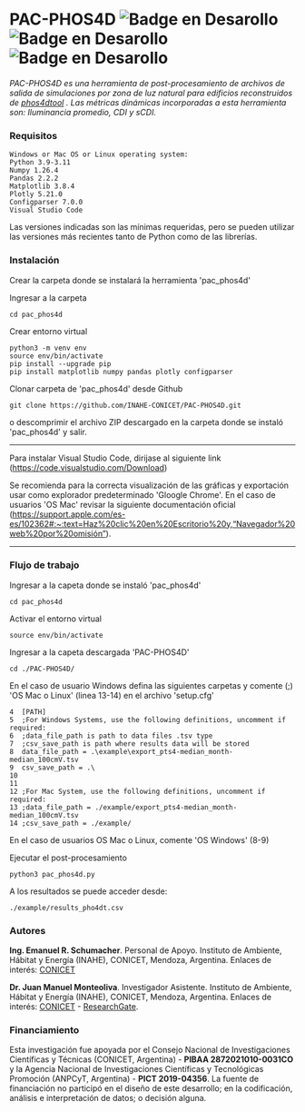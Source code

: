 # PAC-PHOS4D ![Badge en Desarollo](https://img.shields.io/badge/VERSION-1.0%20-yellow) ![Badge en Desarollo](https://img.shields.io/badge/ESTADO-beta_estable%20-green) ![Badge en Desarollo](https://img.shields.io/badge/LICENCIA-mpl2.0%20-red) 


_PAC-PHOS4D es una herramienta de post-procesamiento de archivos de salida de simulaciones por zona de luz natural para edificios reconstruidos de [phos4dtool](https://igit.architektur.tu-darmstadt.de/phos-4d/phos4dtools) . Las métricas dinámicas incorporadas a esta herramienta son: Iluminancia promedio, CDI y sCDI._

### Requisitos

```
Windows or Mac OS or Linux operating system:
Python 3.9-3.11
Numpy 1.26.4
Pandas 2.2.2
Matplotlib 3.8.4
Plotly 5.21.0
Configparser 7.0.0
Visual Studio Code
```
Las versiones indicadas son las mínimas requeridas, pero se pueden utilizar las versiones más recientes tanto de Python como de las librerías.

### Instalación

Crear la carpeta donde se instalará la herramienta 'pac_phos4d'

Ingresar a la carpeta

```
cd pac_phos4d
```
 
Crear entorno virtual

```
python3 -m venv env
source env/bin/activate
pip install --upgrade pip
pip install matplotlib numpy pandas plotly configparser
```

Clonar carpeta de 'pac_phos4d' desde Github

```
git clone https://github.com/INAHE-CONICET/PAC-PHOS4D.git
```

o descomprimir el archivo ZIP descargado en la carpeta donde se instaló 'pac_phos4d' y salir.

---

Para instalar Visual Studio Code, dirijase al siguiente link (https://code.visualstudio.com/Download)

Se recomienda para la correcta visualización de las gráficas y exportación usar como explorador predeterminado 'Gloogle Chrome'. En el caso de usuarios 'OS Mac' revisar la siguiente documentación oficial (https://support.apple.com/es-es/102362#:~:text=Haz%20clic%20en%20Escritorio%20y,“Navegador%20web%20por%20omisión”).

---

### Flujo de trabajo

Ingresar a la capeta donde se instaló 'pac_phos4d'

```
cd pac_phos4d
```

Activar el entorno virtual

```
source env/bin/activate
```

Ingresar a la capeta descargada 'PAC-PHOS4D'

```
cd ./PAC-PHOS4D/
```

En el caso de usuario Windows defina las siguientes carpetas y comente (;) 'OS Mac o Linux' (linea 13-14) en el archivo 'setup.cfg'

```
4  [PATH]
5  ;For Windows Systems, use the following definitions, uncomment if required: 
6  ;data_file_path is path to data files .tsv type 
7  ;csv_save_path is path where results data will be stored
8  data_file_path = .\example\export_pts4-median_month-median_100cmV.tsv
9  csv_save_path = .\
10 
11
12 ;For Mac System, use the following definitions, uncomment if required:
13 ;data_file_path = ./example/export_pts4-median_month-median_100cmV.tsv
14 ;csv_save_path = ./example/
```

En el caso de usuarios OS Mac o Linux, comente 'OS Windows' (8-9)

Ejecutar el post-procesamiento

```
python3 pac_phos4d.py
```

A los resultados se puede acceder desde:

```
./example/results_pho4dt.csv
```

### Autores

**Ing. Emanuel R. Schumacher**. Personal de Apoyo. Instituto de Ambiente, Hábitat y Energía (INAHE), CONICET, Mendoza, Argentina. Enlaces de interés: [CONICET](https://www.conicet.gov.ar/new_scp/detalle.php?id=57001&keywords=Emanuel%2BSchumacher&datos_academicos=yes)

**Dr. Juan Manuel Monteoliva**. Investigador Asistente. Instituto de Ambiente, Hábitat y Energía (INAHE), CONICET, Mendoza, Argentina. Enlaces de interés: [CONICET](https://www.conicet.gov.ar/new_scp/detalle.php?id=33083&datos_academicos=yes) - [ResearchGate](https://www.researchgate.net/profile/Juan-Manuel-Monteoliva).

### Financiamiento

Esta investigación fue apoyada por el Consejo Nacional de Investigaciones Científicas y Técnicas (CONICET, Argentina) - **PIBAA 2872021010-0031CO** y la Agencia Nacional de Investigaciones Científicas y Tecnológicas Promoción (ANPCyT, Argentina) - **PICT 2019-04356**. La fuente de financiación no participó en el diseño de este desarrollo; en la codificación, análisis e interpretación de datos; o decisión alguna. 
